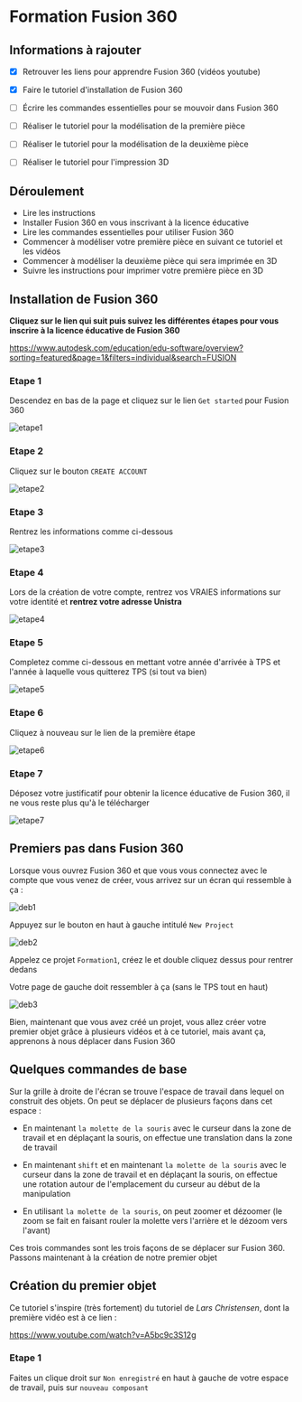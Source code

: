 # Formation Fusion 360

## Informations à rajouter

- [X] Retrouver les liens pour apprendre Fusion 360 (vidéos youtube)
- [X] Faire le tutoriel d'installation de Fusion 360
- [ ] Écrire les commandes essentielles pour se mouvoir dans Fusion 360
- [ ] Réaliser le tutoriel pour la modélisation de la première pièce
- [ ] Réaliser le tutoriel pour la modélisation de la deuxième pièce
- [ ] Réaliser le tutoriel pour l'impression 3D


## Déroulement

- Lire les instructions
- Installer Fusion 360 en vous inscrivant à la licence éducative
- Lire les commandes essentielles pour utiliser Fusion 360
- Commencer à modéliser votre première pièce en suivant ce tutoriel et les vidéos
- Commencer à modéliser la deuxième pièce qui sera imprimée en 3D
- Suivre les instructions pour imprimer votre première pièce en 3D

## Installation de Fusion 360

**Cliquez sur le lien qui suit puis suivez les différentes étapes pour vous inscrire à la licence éducative de Fusion 360**

https://www.autodesk.com/education/edu-software/overview?sorting=featured&page=1&filters=individual&search=FUSION

### Etape 1

Descendez en bas de la page et cliquez sur le lien `Get started` pour Fusion 360

![etape1](ressources/etape1.PNG)

### Etape 2

Cliquez sur le bouton `CREATE ACCOUNT`

![etape2](ressources/etape2.PNG)

### Etape 3

Rentrez les informations comme ci-dessous

![etape3](ressources/etape3.PNG)

### Etape 4

Lors de la création de votre compte, rentrez vos VRAIES informations sur votre identité et **rentrez votre adresse Unistra**

![etape4](ressources/etape4.PNG)

### Etape 5

Completez comme ci-dessous en mettant votre année d'arrivée à TPS et l'année à laquelle vous quitterez TPS (si tout va bien)

![etape5](ressources/etape5.PNG)

### Etape 6

Cliquez à nouveau sur le lien de la première étape

![etape6](ressources/etape6.PNG)

### Etape 7

Déposez votre justificatif pour obtenir la licence éducative de Fusion 360, il ne vous reste plus qu'à le télécharger

![etape7](ressources/etape7.PNG)

## Premiers pas dans Fusion 360

Lorsque vous ouvrez Fusion 360 et que vous vous connectez avec le compte que vous venez de créer, vous arrivez sur un écran qui ressemble à ça :

![deb1](ressources/deb1.PNG)

Appuyez sur le bouton en haut à gauche intitulé `New Project`

![deb2](ressources/deb2.PNG)

Appelez ce projet `Formation1`, créez le et double cliquez dessus pour rentrer dedans

Votre page de gauche doit ressembler à ça (sans le TPS tout en haut)

![deb3](ressources/deb3.PNG)

Bien, maintenant que vous avez créé un projet, vous allez créer votre premier objet grâce à plusieurs vidéos et à ce tutoriel, mais avant ça, apprenons à nous déplacer dans Fusion 360

## Quelques commandes de base

Sur la grille à droite de l'écran se trouve l'espace de travail dans lequel on construit des objets. On peut se déplacer de plusieurs façons dans cet espace :

- En maintenant `la molette de la souris` avec le curseur dans la zone de travail et en déplaçant la souris, on effectue une translation dans la zone de travail

- En maintenant `shift` et en maintenant `la molette de la souris` avec le curseur dans la zone de travail et en déplaçant la souris, on effectue une rotation autour de l'emplacement du curseur au début de la manipulation

- En utilisant `la molette de la souris`, on peut zoomer et dézoomer (le zoom se fait en faisant rouler la molette vers l'arrière et le dézoom vers l'avant)

Ces trois commandes sont les trois façons de se déplacer sur Fusion 360. Passons maintenant à la création de notre premier objet

## Création du premier objet

Ce tutoriel s'inspire (très fortement) du tutoriel de *Lars Christensen*, dont la première vidéo est à ce lien :

https://www.youtube.com/watch?v=A5bc9c3S12g

### Etape 1

Faites un clique droit sur `Non enregistré` en haut à gauche de votre espace de travail, puis sur `nouveau composant`
